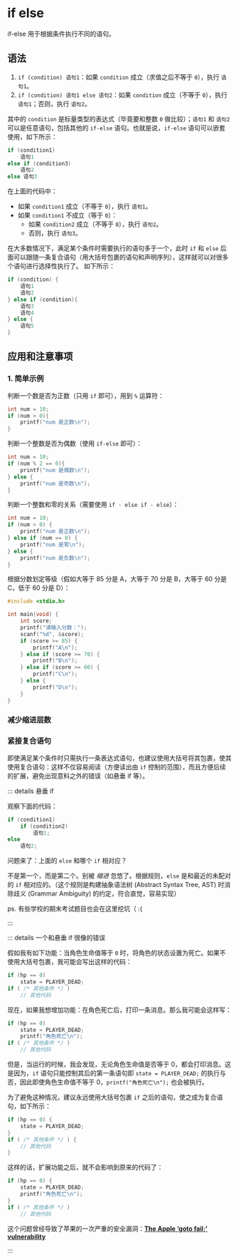 # if else

if-else 用于根据条件执行不同的语句。

## 语法

1. `if (condition) 语句1`：如果 `condition` 成立（求值之后不等于 `0`），执行 `语句1`。
2. `if (condition) 语句1 else 语句2`：如果 `condition` 成立（不等于 `0`），执行 `语句1`；否则，执行 `语句2`。

其中的 `condition` 是标量类型的表达式（毕竟要和整数 `0` 做比较）；`语句1` 和 `语句2` 可以是任意语句，包括其他的 `if-else` 语句。也就是说，`if-else` 语句可以嵌套使用，如下所示：

```c
if (condition1)
    语句1
else if (condition3)
    语句2
else 语句3
```

在上面的代码中：

- 如果 `condition1` 成立（不等于 `0`），执行 `语句1`。
- 如果 `condition1` 不成立（等于 `0`）：
  - 如果 `condition2` 成立（不等于 `0`），执行 `语句2`。
  - 否则，执行 `语句3`。

在大多数情况下，满足某个条件时需要执行的语句多于一个，此时 `if` 和 `else` 后面可以跟随一条复合语句（用大括号包裹的语句和声明序列），这样就可以对很多个语句进行选择性执行了。
如下所示：

```c
if (condition) {
    语句1
    语句2
} else if (condition){
    语句3
    语句4
} else {
    语句5
}
```

## 应用和注意事项

### 1. 简单示例

判断一个数是否为正数（只用 `if` 即可），用到 `%` 运算符：

```c
int num = 10;
if (num > 0){
    printf("num 是正数\n");
}
```

判断一个整数是否为偶数（使用 `if-else` 即可）：

```c
int num = 10;
if (num % 2 == 0){
    printf("num 是偶数\n");
} else {
    printf("num 是奇数\n");
}
```

判断一个整数和零的关系（需要使用 `if - else if - else`）：

```c
int num = 10;
if (num > 0) {
    printf("num 是正数\n");
} else if (num == 0) {
    printf("num 是零\n");
} else {
    printf("num 是负数\n");
}
```

根据分数划定等级（假如大等于 85 分是 A，大等于 70 分是 B，大等于 60 分是 C，低于 60 分是 D）：

```c
#include <stdio.h>

int main(void) {
    int score;
    printf("请输入分数：");
    scanf("%d", &score);
    if (score >= 85) {
        printf("A\n");
    } else if (score >= 70) {
        printf("B\n");
    } else if (score >= 60) {
        printf("C\n");
    } else {
        printf("D\n");
    }
}
```

### 减少缩进层数

### 紧接复合语句

即使满足某个条件时只需执行一条表达式语句，也建议使用大括号将其包裹，使其使用复合语句：这样不仅容易阅读（方便读出由 `if` 控制的范围），而且方便后续的扩展，避免出现意料之外的错误（如悬垂 if 等）。

::: details 悬垂 if

观察下面的代码：

```c
if (condition1)
    if (condition2)
        语句1;
else
    语句2;
```

问题来了：上面的 `else` 和哪个 `if` 相对应？

不是第一个，而是第二个。别被 _缩进_ 忽悠了。根据规则，`else` 是和最近的未配对的 `if` 相对应的。（这个规则是构建抽象语法树 (Abstract Syntax Tree, AST) 时消除歧义 (Grammar Ambiguity) 的约定，符合直觉，容易实现）

ps. 有些学校的期末考试题目也会在这里挖坑（ :(

:::

::: details 一个和悬垂 if 很像的错误

假如我有如下功能：当角色生命值等于 `0` 时，将角色的状态设置为死亡。如果不使用大括号包裹，我可能会写出这样的代码：

```c
if (hp == 0)
    state = PLAYER_DEAD;
if ( /* 其他条件 */ )
    // 其他代码
```

现在，如果我想增加功能：在角色死亡后，打印一条消息。那么我可能会这样写：

```c
if (hp == 0)
    state = PLAYER_DEAD;
    printf("角色死亡\n");
if ( /* 其他条件 */ )
    // 其他代码
```

但是，当运行的时候，我会发现，无论角色生命值是否等于 0，都会打印消息。这是因为，`if` 语句只能控制其后的第一条语句即 `state = PLAYER_DEAD;` 的执行与否，因此即使角色生命值不等于 0，`printf("角色死亡\n");` 也会被执行。

为了避免这种情况，建议永远使用大括号包裹 `if` 之后的语句，使之成为复合语句，如下所示：

```c
if (hp == 0) {
    state = PLAYER_DEAD;
}
if ( /* 其他条件 */ ) {
    // 其他代码
}
```

这样的话，扩展功能之后，就不会影响到原来的代码了：

```c
if (hp == 0) {
    state = PLAYER_DEAD;
    printf("角色死亡\n");
}
if ( /* 其他条件 */ )
    // 其他代码
```

这个问题曾经导致了苹果的一次严重的安全漏洞：[**The Apple ‘goto fail;’ vulnerability**](https://www.blackduck.com/blog/understanding-apple-goto-fail-vulnerability-2.html)

:::

